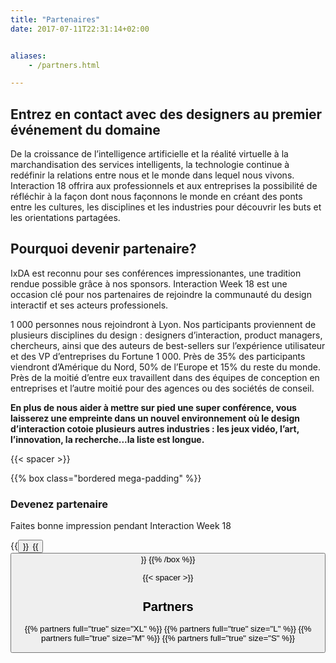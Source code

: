 ```yaml
---
title: "Partenaires"
date: 2017-07-11T22:31:14+02:00


aliases:
    - /partners.html

---
```

## Entrez en contact avec des designers au premier &#233;v&#233;nement du domaine
De la croissance de l&rsquo;intelligence artificielle et la r&#233;alit&#233; virtuelle &#224; la marchandisation des services intelligents, la technologie continue &#224; red&#233;finir la relations entre nous et le monde dans lequel nous vivons. Interaction 18 offrira aux professionnels et aux entreprises la possibilit&#233; de r&#233;fl&#233;chir &#224; la façon dont nous fa&#231;onnons le monde en cr&#233;ant des ponts entre les cultures, les disciplines et les industries pour d&#233;couvrir les buts et les orientations partag&#233;es.

## Pourquoi devenir partenaire?

IxDA est reconnu pour ses conf&#233;rences impressionantes, une tradition rendue possible gr&#226;ce &#224; nos sponsors. Interaction Week 18 est une occasion cl&#233; pour nos partenaires de rejoindre la communaut&#233; du design interactif et ses acteurs professionels.

1 000 personnes nous rejoindront &#224; Lyon. Nos participants proviennent de plusieurs disciplines du design : designers d&rsquo;interaction, product managers, chercheurs, ainsi que des auteurs de best-sellers sur l&rsquo;exp&#233;rience utilisateur et des VP d&rsquo;entreprises du Fortune 1 000. Pr&#232;s de 35% des participants viendront d&rsquo;Am&#233;rique du Nord, 50% de l&rsquo;Europe et 15% du reste du monde. Pr&#232;s de la moiti&#233; d&rsquo;entre eux travaillent dans des &#233;quipes de conception en entreprises et l&rsquo;autre moiti&#233; pour des agences ou des sociétés de conseil.

**En plus de nous aider &#224; mettre sur pied une super conf&#233;rence, vous laisserez une empreinte dans un nouvel environnement o&#249; le design d&rsquo;interaction cotoie plusieurs autres industries : les jeux vid&#233;o, l&rsquo;art, l&rsquo;innovation, la recherche...la liste est longue.**

{{< spacer >}}

{{% box class="bordered mega-padding"  %}}
### Devenez partenaire
Faites bonne impression pendant Interaction&nbsp;Week&nbsp;18

{{<button target="_blank" name="Download the kit (EN)" href="/pdf/Interaction-18_SponsorKit_EN.pdf" >}}&ensp;{{<button target="_blank" name="Télécharger le kit (FR)" href="/pdf/Interaction-18_SponsorKit_FR.pdf" class="button-secondary" >}}
{{% /box %}}

{{< spacer >}}

## Partners

  {{% partners full="true" size="XL" %}}
  {{% partners full="true" size="L" %}}
  {{% partners full="true" size="M" %}}
  {{% partners full="true" size="S" %}}
